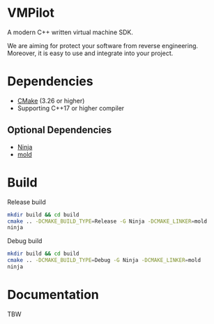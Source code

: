 # VMPilot
A modern C++ written virtual machine SDK.

We are aiming for protect your software from reverse engineering. Moreover, it is easy to use and integrate into your project. 

# Dependencies
- [CMake](https://cmake.org/download/) (3.26 or higher)
- Supporting C++17 or higher compiler

## Optional Dependencies
- [Ninja](https://github.com/ninja-build/ninja)
- [mold](https://github.com/rui314/mold)

# Build
Release build
```bash
mkdir build && cd build
cmake .. -DCMAKE_BUILD_TYPE=Release -G Ninja -DCMAKE_LINKER=mold
ninja
```

Debug build
```bash
mkdir build && cd build
cmake .. -DCMAKE_BUILD_TYPE=Debug -G Ninja -DCMAKE_LINKER=mold
ninja
```

# Documentation

TBW
